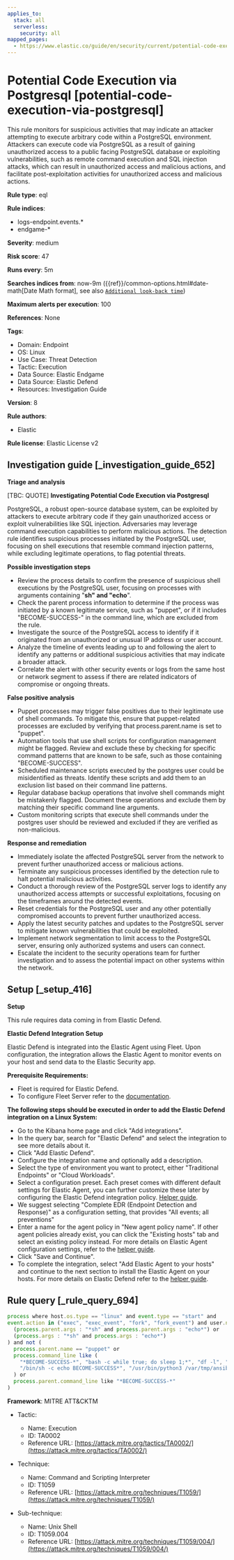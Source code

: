```yaml
---
applies_to:
  stack: all
  serverless:
    security: all
mapped_pages:
  - https://www.elastic.co/guide/en/security/current/potential-code-execution-via-postgresql.html
---
```


# Potential Code Execution via Postgresql [potential-code-execution-via-postgresql]

This rule monitors for suspicious activities that may indicate an attacker attempting to execute arbitrary code within a PostgreSQL environment. Attackers can execute code via PostgreSQL as a result of gaining unauthorized access to a public facing PostgreSQL database or exploiting vulnerabilities, such as remote command execution and SQL injection attacks, which can result in unauthorized access and malicious actions, and facilitate post-exploitation activities for unauthorized access and malicious actions.

**Rule type**: eql

**Rule indices**:

* logs-endpoint.events.*
* endgame-*

**Severity**: medium

**Risk score**: 47

**Runs every**: 5m

**Searches indices from**: now-9m ({{ref}}/common-options.html#date-math[Date Math format], see also [`Additional look-back time`](docs-content://solutions/security/detect-and-alert/create-detection-rule.md#rule-schedule))

**Maximum alerts per execution**: 100

**References**: None

**Tags**:

* Domain: Endpoint
* OS: Linux
* Use Case: Threat Detection
* Tactic: Execution
* Data Source: Elastic Endgame
* Data Source: Elastic Defend
* Resources: Investigation Guide

**Version**: 8

**Rule authors**:

* Elastic

**Rule license**: Elastic License v2

## Investigation guide [_investigation_guide_652]

**Triage and analysis**

[TBC: QUOTE]
**Investigating Potential Code Execution via Postgresql**

PostgreSQL, a robust open-source database system, can be exploited by attackers to execute arbitrary code if they gain unauthorized access or exploit vulnerabilities like SQL injection. Adversaries may leverage command execution capabilities to perform malicious actions. The detection rule identifies suspicious processes initiated by the PostgreSQL user, focusing on shell executions that resemble command injection patterns, while excluding legitimate operations, to flag potential threats.

**Possible investigation steps**

* Review the process details to confirm the presence of suspicious shell executions by the PostgreSQL user, focusing on processes with arguments containing "**sh" and "echo**".
* Check the parent process information to determine if the process was initiated by a known legitimate service, such as "puppet", or if it includes "BECOME-SUCCESS-" in the command line, which are excluded from the rule.
* Investigate the source of the PostgreSQL access to identify if it originated from an unauthorized or unusual IP address or user account.
* Analyze the timeline of events leading up to and following the alert to identify any patterns or additional suspicious activities that may indicate a broader attack.
* Correlate the alert with other security events or logs from the same host or network segment to assess if there are related indicators of compromise or ongoing threats.

**False positive analysis**

* Puppet processes may trigger false positives due to their legitimate use of shell commands. To mitigate this, ensure that puppet-related processes are excluded by verifying that process.parent.name is set to "puppet".
* Automation tools that use shell scripts for configuration management might be flagged. Review and exclude these by checking for specific command patterns that are known to be safe, such as those containing "BECOME-SUCCESS".
* Scheduled maintenance scripts executed by the postgres user could be misidentified as threats. Identify these scripts and add them to an exclusion list based on their command line patterns.
* Regular database backup operations that involve shell commands might be mistakenly flagged. Document these operations and exclude them by matching their specific command line arguments.
* Custom monitoring scripts that execute shell commands under the postgres user should be reviewed and excluded if they are verified as non-malicious.

**Response and remediation**

* Immediately isolate the affected PostgreSQL server from the network to prevent further unauthorized access or malicious actions.
* Terminate any suspicious processes identified by the detection rule to halt potential malicious activities.
* Conduct a thorough review of the PostgreSQL server logs to identify any unauthorized access attempts or successful exploitations, focusing on the timeframes around the detected events.
* Reset credentials for the PostgreSQL user and any other potentially compromised accounts to prevent further unauthorized access.
* Apply the latest security patches and updates to the PostgreSQL server to mitigate known vulnerabilities that could be exploited.
* Implement network segmentation to limit access to the PostgreSQL server, ensuring only authorized systems and users can connect.
* Escalate the incident to the security operations team for further investigation and to assess the potential impact on other systems within the network.


## Setup [_setup_416]

**Setup**

This rule requires data coming in from Elastic Defend.

**Elastic Defend Integration Setup**

Elastic Defend is integrated into the Elastic Agent using Fleet. Upon configuration, the integration allows the Elastic Agent to monitor events on your host and send data to the Elastic Security app.

**Prerequisite Requirements:**

* Fleet is required for Elastic Defend.
* To configure Fleet Server refer to the [documentation](docs-content://reference/ingestion-tools/fleet/fleet-server.md).

**The following steps should be executed in order to add the Elastic Defend integration on a Linux System:**

* Go to the Kibana home page and click "Add integrations".
* In the query bar, search for "Elastic Defend" and select the integration to see more details about it.
* Click "Add Elastic Defend".
* Configure the integration name and optionally add a description.
* Select the type of environment you want to protect, either "Traditional Endpoints" or "Cloud Workloads".
* Select a configuration preset. Each preset comes with different default settings for Elastic Agent, you can further customize these later by configuring the Elastic Defend integration policy. [Helper guide](docs-content://solutions/security/configure-elastic-defend/configure-an-integration-policy-for-elastic-defend.md).
* We suggest selecting "Complete EDR (Endpoint Detection and Response)" as a configuration setting, that provides "All events; all preventions"
* Enter a name for the agent policy in "New agent policy name". If other agent policies already exist, you can click the "Existing hosts" tab and select an existing policy instead. For more details on Elastic Agent configuration settings, refer to the [helper guide](docs-content://reference/ingestion-tools/fleet/agent-policy.md).
* Click "Save and Continue".
* To complete the integration, select "Add Elastic Agent to your hosts" and continue to the next section to install the Elastic Agent on your hosts. For more details on Elastic Defend refer to the [helper guide](docs-content://solutions/security/configure-elastic-defend/install-elastic-defend.md).


## Rule query [_rule_query_694]

```js
process where host.os.type == "linux" and event.type == "start" and
event.action in ("exec", "exec_event", "fork", "fork_event") and user.name == "postgres" and (
  (process.parent.args : "*sh" and process.parent.args : "echo*") or
  (process.args : "*sh" and process.args : "echo*")
) and not (
  process.parent.name == "puppet" or
  process.command_line like (
    "*BECOME-SUCCESS-*", "bash -c while true; do sleep 1;*", "df -l", "sleep 1", "who", "head -v -n *", "tail -v -n *",
    "/bin/sh -c echo BECOME-SUCCESS*", "/usr/bin/python3 /var/tmp/ansible-tmp*"
  ) or
  process.parent.command_line like "*BECOME-SUCCESS-*"
)
```

**Framework**: MITRE ATT&CKTM

* Tactic:

    * Name: Execution
    * ID: TA0002
    * Reference URL: [https://attack.mitre.org/tactics/TA0002/](https://attack.mitre.org/tactics/TA0002/)

* Technique:

    * Name: Command and Scripting Interpreter
    * ID: T1059
    * Reference URL: [https://attack.mitre.org/techniques/T1059/](https://attack.mitre.org/techniques/T1059/)

* Sub-technique:

    * Name: Unix Shell
    * ID: T1059.004
    * Reference URL: [https://attack.mitre.org/techniques/T1059/004/](https://attack.mitre.org/techniques/T1059/004/)



